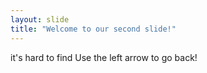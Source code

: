 ```yaml
---
layout: slide
title: "Welcome to our second slide!"
---
```

it's hard to find
Use the left arrow to go back!

